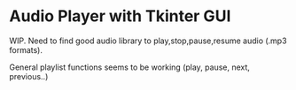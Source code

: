 # Audio Player with Tkinter GUI

WIP. Need to find good audio library to play,stop,pause,resume audio (.mp3 formats).

General playlist functions seems to be working (play, pause, next, previous..)

